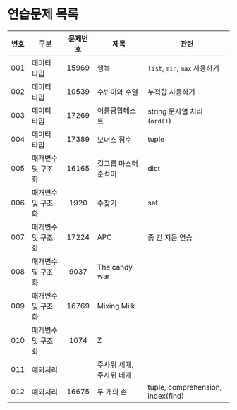 # 연습문제 목록


| 번호 | 구분               | 문제번호 | 제목                     | 관련                              |
| :--: | ------------------ | :------: | ------------------------ | --------------------------------- |
| 001  | 데이터 타입        | 15969    | 행복                     | `list`, `min`, `max` 사용하기     |
| 002  | 데이터 타입        | 10539    | 수빈이와 수열            | 누적합 사용하기                   |
| 003  | 데이터 타입        | 17269    | 이름궁합테스트           | string 문자열 처리(`ord()`)       |
| 004  | 데이터 타입        | 17389    | 보너스 점수              | tuple                             |
| 005  | 매개변수 및 구조화 | 16165    | 걸그룹 마스터 준석이     | dict                              |
| 006  | 매개변수 및 구조화 | 1920     | 수찾기                   | set                               |
| 007  | 매개변수 및 구조화 | 17224    | APC                      | 좀 긴 지문 연습                   |
| 008  | 매개변수 및 구조화 | 9037     | The candy war            |                                   |
| 009  | 매개변수 및 구조화 | 16769    | Mixing Milk              |                                   |
| 010  | 매개변수 및 구조화 | 1074     | Z                        |                                   |
| 011  | 예외처리           |          | 주사위 세개, 주사위 네개 |                                   |
| 012  | 예외처리           | 16675    | 두 개의 손               | tuple, comprehension, index(find) |

